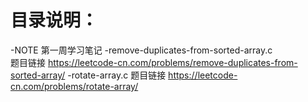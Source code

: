 # 目录说明：
-NOTE  第一周学习笔记
-remove-duplicates-from-sorted-array.c  
题目链接 https://leetcode-cn.com/problems/remove-duplicates-from-sorted-array/
-rotate-array.c 
题目链接 https://leetcode-cn.com/problems/rotate-array/